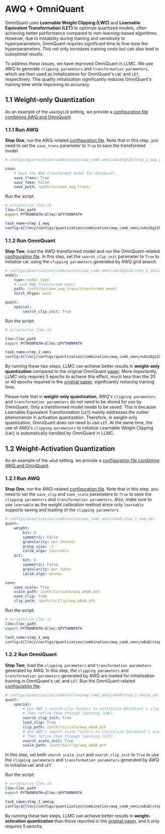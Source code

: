 
# AWQ + OmniQuant

OmniQuant uses **Learnable Weight Clipping (LWC)** and **Learnable Equivalent Transformation (LET)** to optimize quantized models, often achieving better performance compared to non-learning-based algorithms. However, due to instability during training and sensitivity to hyperparameters, OmniQuant requires significant time to fine-tune the hyperparameters. This not only increases training costs but can also lead to suboptimal results.

To address these issues, we have improved OmniQuant in LLMC. We use AWQ to generate `clipping parameters` and `transformation parameters`, which are then used as initializations for OmniQuant's `LWC` and `LET`, respectively. This quality initialization significantly reduces OmniQuant's training time while improving its accuracy.

## 1.1 Weight-only Quantization

As an example of the `w4a16g128` setting, we provide a [configuration file combining AWQ and OmniQuant](https://github.com/anonymous-emnlp123/llmc/tree/main/configs/quantization/combination/awq_comb_omni/w4a16g128).

### 1.1.1 Run AWQ

**Step One**, run the AWQ-related [configuration file](https://github.com/anonymous-emnlp123/llmc/tree/main/configs/quantization/combination/awq_comb_omni/w4a16g128/step_1_awq.yml). Note that in this step, you need to set the `save_trans` parameter to `True` to save the transformed model.

```yaml
# configs/quantization/combination/awq_comb_omni/w4a16g128/step_1_awq.yml

save:
    # Save the AWQ-transformed model for OmniQuant.
    save_trans: True
    save_fake: False
    save_path: /path/to/save_awq_trans/
```

Run the script:
```bash
# scripts/run_llmc.sh
llmc=llmc_path
export PYTHONPATH=$llmc:$PYTHONPATH

task_name=step_1_awq
config=${llmc}/configs/quantization/combination/awq_comb_omni/w4a16g128/step_1_awq.yml
```

### 1.1.2 Run OmniQuant

**Step Two**, load the AWQ-transformed model and run the OmniQuant-related [configuration file](https://github.com/anonymous-emnlp123/llmc/tree/main/configs/quantization/combination/awq_comb_omni/w4a16g128/step_2_omniq.yml). In this step, set the `search_clip_init` parameter to `True` to initialize `LWC` using the `clipping parameters` generated by AWQ grid search.

```yaml
# configs/quantization/combination/awq_comb_omni/w4a16g128/step_2_omniq.yml
model:
    type: model_type
    # Load AWQ-transformed model
    path: /path/to/save_awq_trans/transformed_model
    torch_dtype: auto
```

```yaml
quant:
    special:
        search_clip_init: True
```

Run the script:
```bash
# scripts/run_llmc.sh

llmc=llmc_path
export PYTHONPATH=$llmc:$PYTHONPATH

task_name=step_2_omni
config=${llmc}/configs/quantization/combination/awq_comb_omni/w4a16g128/step_2_omniq.yml
```

By running these two steps, LLMC can achieve better results in **weight-only quantization** compared to the original OmniQuant [paper](https://arxiv.org/abs/2308.13137). More importantly, LLMC only requires 5 epochs to achieve this effect, much less than the 20 or 40 epochs required in the [original paper](https://arxiv.org/abs/2308.13137), significantly reducing training time.

Please note that in **weight-only quantization**, AWQ's `clipping parameters` and `transformation parameters` do not need to be stored for use by OmniQuant. Only a transformed model needs to be saved. This is because Learnable Equivalent Transformation (`LET`) mainly addresses the outlier phenomenon in activation quantization. Therefore, in weight-only quantization, OmniQuant does not need to use `LET`. At the same time, the use of AWQ's `clipping parameters` to initialize Learnable Weight Clipping (`LWC`) is automatically handled by OmniQuant in LLMC.

## 1.2 Weight-Activation Quantization

As an example of the `w8a8` setting, we provide a [configuration file combining AWQ and OmniQuant](https://github.com/anonymous-emnlp123/llmc/tree/main/configs/quantization/combination/awq_comb_omni/w8a8).

### 1.2.1 Run AWQ


**Step One**, run the AWQ-related [configuration file](https://github.com/anonymous-emnlp123/llmc/tree/main/configs/quantization/combination/awq_comb_omni/w8a8/step_1_awq.yml). Note that in this step, you need to set the `save_clip` and `save_scale` parameters to `True` to save the `clipping parameters` and `transformation parameters`. Also, make sure to use `learnable` as the weight calibration method since only `learnable` supports saving and loading of the `clipping parameters`.

```yaml
# configs/quantization/combination/awq_comb_omni/w8a8/step_1_awq.yml
quant:
    weight:
        bit: 8
        symmetric: False
        granularity: per_channel
        group_size: -1
        calib_algo: learnable
    act:
        bit: 8
        symmetric: False
        granularity: per_token
        calib_algo: minmax
```

```yaml
save:
    save_scale: True
    scale_path: /path/to/scale/awq_w8a8.pth
    save_clip: True
    clip_path: /path/to/clip/awq_w8a8.pth
```

Run the script:
```bash
# scripts/run_llmc.sh
llmc=llmc_path
export PYTHONPATH=$llmc:$PYTHONPATH

task_name=step_1_awq
config=${llmc}/configs/quantization/combination/awq_comb_omni/w8a8/step_1_awq.yml
```

### 1.2.2 Run OmniQuant

**Step Two**, load the `clipping parameters` and `transformation parameters` generated by AWQ. In this step, the `clipping parameters` and `transformation parameters` generated by AWQ are loaded for initialization training in OmniQuant's `LWC` and `LET`. Run the OmniQuant-related [configuration file](https://github.com/anonymous-emnlp123/llmc/tree/main/configs/quantization/combination/awq_comb_omni/w8a8/step_2_omniq.yml).

```yaml
# configs/quantization/combination/awq_comb_omni/w8a8/step_2_omniq.yml
quant:
    special:
        # Use AWQ's search clip factors to initialize OmniQuant's clip factors,
        # Then refine them through learning (LWC).
        search_clip_init: True
        load_clip: True
        clip_path: /path/to/scale/awq_w8a8.pth
        # Use AWQ's search scale factors to initialize OmniQuant's scale factors,
        # Then refine them through learning (LET).
        search_scale_init: True
        scale_path: /path/to/clip/awq_w8a8.pth
```

In this step, set both `search_scale_init` and `search_clip_init` to `True` to use the `clipping parameters` and `transformation parameters` generated by AWQ to initialize `LWC` and `LET`.

Run the script:
```bash
# scripts/run_llmc.sh
llmc=llmc_path
export PYTHONPATH=$llmc:$PYTHONPATH

task_name=step_2_omniq
config=${llmc}/configs/quantization/combination/awq_comb_omni/w8a8/step_2_omniq.yml
```

By running these two steps, LLMC can achieve better results in **weight-activation quantization** than those reported in the [original paper](https://arxiv.org/abs/2308.13137), and it only requires 5 epochs.